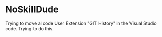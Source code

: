 # NoSkillDude
Trying to move al code
User Extension "GIT History" in the Visual Studio code. Trying to do this.
